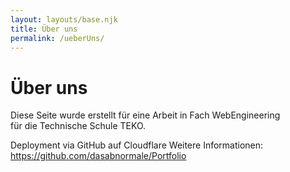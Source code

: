 ```yaml
---
layout: layouts/base.njk
title: Über uns
permalink: /ueberUns/
---
```


# Über uns

Diese Seite wurde erstellt für eine Arbeit in Fach WebEngineering  
für die Technische Schule TEKO.

Deployment via GitHub auf Cloudflare
Weitere Informationen:
https://github.com/dasabnormale/Portfolio